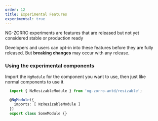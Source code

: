 ```yaml
---
order: 12
title: Experimental Features
experimental: true
---
```


NG-ZORRO experiments are features that are released but not yet considered stable or production ready

Developers and users can opt-in into these features before they are fully released. But **breaking changes** may occur with any release.

### Using the experimental components

Import the `NgModule` for the component you want to use, then just like normal components to use it.

```ts
  import { NzResizableModule } from 'ng-zorro-antd/resizable';

  @NgModule({
    imports: [ NzResizableModule ]
  })
  export class SomeModule {}
```